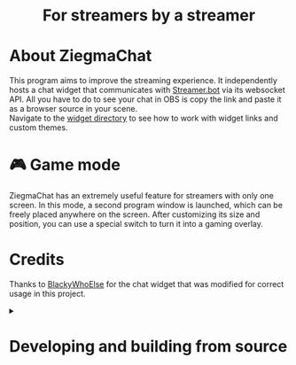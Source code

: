 <h1 align="center">For streamers by a streamer</h1>

# About ZiegmaChat
This program aims to improve the streaming experience. It independently hosts a chat widget that communicates with [Streamer.bot](https://streamer.bot/) via its websocket API. All you have to do to see your chat in OBS is copy the link and paste it as a browser source in your scene.  
Navigate to the [widget directory](https://github.com/TrueZiegmaster/ZiegmaChat/tree/beta/widget) to see how to work with widget links and custom themes.

# 🎮 Game mode
ZiegmaChat has an extremely useful feature for streamers with only one screen. In this mode, a second program window is launched, which can be freely placed anywhere on the screen. After customizing its size and position, you can use a special switch to turn it into a gaming overlay.

# Credits
Thanks to [BlackyWhoElse](https://github.com/BlackyWhoElse/streamer.bot-actions) for the chat widget that was modified for correct usage in this project.

<details>
<summary>

# Developing and building from source

</summary>

**Clone the project**
```console
git clone https://github.com/TrueZiegmaster/ZiegmaChat  
```
```console
cd ./ZiegmaChat
```

**Install dependencies**
```console
npm install
```

**Install dependencies for WSL**
```console
install --platform=win32
```
```console
npm_config_platform=win32 npm install
```

**Test the application**
```console
npm start
```
```console
npm run start
```

**Install electron-packager if missing**
```console
npm install -g electron-packager --save-dev
```

**Building the application**
```console
npm run build-windows
```
```console
npm run build-all
```

**Use electron-packager manually if you need other options.**
```console
electron-packager --help
```
</details>